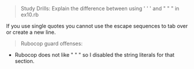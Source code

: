 > Study Drills:
Explain the difference between using ' ' ' and " " " in ex10.rb

If you use single quotes you cannot use the escape sequences to tab over or create a new line.

> Rubocop guard offenses:

- Rubocop does not like " " " so I disabled the string literals for that section.